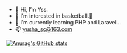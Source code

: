 - 👋 Hi, I’m Yss.
- 👀 I’m interested in basketball.🏀
- 🌱 I’m currently learning PHP and Laravel...
- 📫 yusha_sc@163.com

[![Anurag's GitHub stats](https://github-readme-stats.vercel.app/api?username=poiu-Y412)](https://github.com/anuraghazra/github-readme-stats)

<!---
poiu-Y412/poiu-Y412 is a ✨ special ✨ repository because its `README.md` (this file) appears on your GitHub profile.
You can click the Preview link to take a look at your changes.
--->
